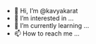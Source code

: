 - 👋 Hi, I’m @kavyakarat
- 👀 I’m interested in ...
- 🌱 I’m currently learning ...
- 📫 How to reach me ...
